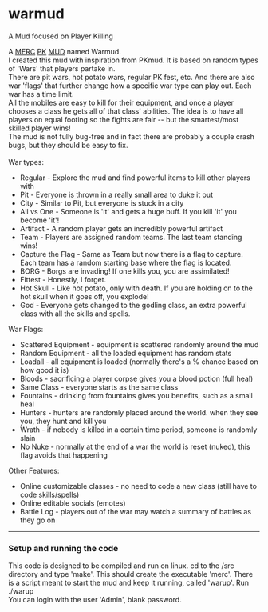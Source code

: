 warmud
======

A Mud focused on Player Killing

A <a href="http://en.wikipedia.org/wiki/Merc_(MUD)">MERC</a> <a href="http://en.wikipedia.org/wiki/Player_killing#Player_killing">PK</a> <a href="http://en.wikipedia.org/wiki/MUD">MUD</a> named Warmud.
<br>
I created this mud with inspiration from PKmud.  It is based on random types of 'Wars' that players partake in.  
There are pit wars, hot potato wars, regular PK fest, etc.  And there are also war 'flags' that further change how a specific war type can play out.  Each war has a time limit.
<br>
All the mobiles are easy to kill for their equipment, and once a player chooses a class he gets all of that class' 
abilities.  The idea is to have all players on equal footing so the fights are fair -- but the smartest/most skilled 
player wins!
<br>
The mud is not fully bug-free and in fact there are probably a couple crash bugs, but they should be easy to fix.
<br>
<br>
War types:
<ul>
  <li>Regular - Explore the mud and find powerful items to kill other players with</li>
  <li>Pit - Everyone is thrown in a really small area to duke it out</li>
  <li>City - Similar to Pit, but everyone is stuck in a city</li>
  <li>All vs One - Someone is 'it' and gets a huge buff.  If you kill 'it' you become 'it'!</li>
  <li>Artifact - A random player gets an incredibly powerful artifact</li>
  <li>Team - Players are assigned random teams.  The last team standing wins!</li>
  <li>Capture the Flag - Same as Team but now there is a flag to capture.  Each team has a random starting base where the flag is located.</li>
  <li>BORG - Borgs are invading!  If one kills you, you are assimilated!</li>
  <li>Fittest - Honestly, I forget.</li>
  <li>Hot Skull - Like hot potato, only with death.  If you are holding on to the hot skull when it goes off, you explode!</li>
  <li>God - Everyone gets changed to the godling class, an extra powerful class with all the skills and spells.</li>
</ul>

War Flags:
<ul>
  <li>Scattered Equipment - equipment is scattered randomly around the mud</li>
  <li>Random Equipment - all the loaded equipment has random stats</li>
  <li>Loadall - all equipment is loaded (normally there's a % chance based on how good it is)</li>
  <li>Bloods - sacrificing a player corpse gives you a blood potion (full heal)</li>
  <li>Same Class - everyone starts as the same class</li>
  <li>Fountains - drinking from fountains gives you benefits, such as a small heal</li>
  <li>Hunters - hunters are randomly placed around the world.  when they see you, they hunt and kill you</li>
  <li>Wrath - if nobody is killed in a certain time period, someone is randomly slain</li>
  <li>No Nuke - normally at the end of a war the world is reset (nuked), this flag avoids that happening</li>
</ul>

Other Features:
<ul>
  <li>Online customizable classes - no need to code a new class (still have to code skills/spells)</li>
  <li>Online editable socials (emotes)</li>
  <li>Battle Log - players out of the war may watch a summary of battles as they go on</li>
</ul>

<hr>
<h3>Setup and running the code</h3>
This code is designed to be compiled and run on linux.  cd to the /src directory and type 'make'.  
This should create the executable 'merc'.  There is a script meant to start the mud and keep it
running, called 'warup'.  Run ./warup
<br>
You can login with the user 'Admin', blank password.


